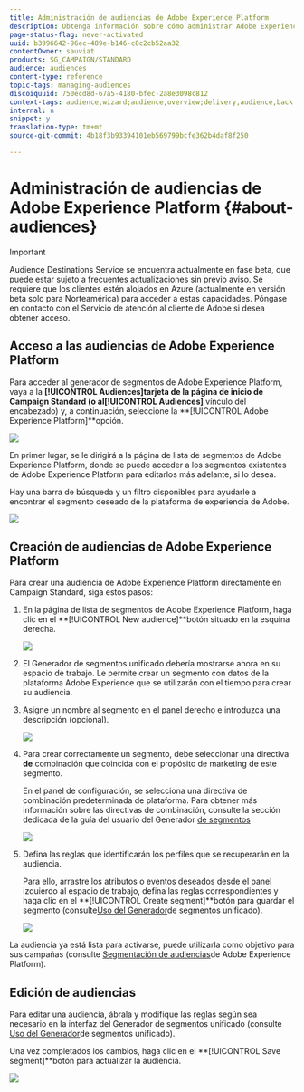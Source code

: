 ```yaml
---
title: Administración de audiencias de Adobe Experience Platform
description: Obtenga información sobre cómo administrar Adobe Experience Platform en Campaign Standard.
page-status-flag: never-activated
uuid: b3996642-96ec-489e-b146-c8c2cb52aa32
contentOwner: sauviat
products: SG_CAMPAIGN/STANDARD
audience: audiences
content-type: reference
topic-tags: managing-audiences
discoiquuid: 750ecd8d-67a5-4180-bfec-2a8e3098c812
context-tags: audience,wizard;audience,overview;delivery,audience,back
internal: n
snippet: y
translation-type: tm+mt
source-git-commit: 4b18f3b93394101eb569799bcfe362b4daf8f250

---
```



# Administración de audiencias de Adobe Experience Platform {#about-audiences}

>[!IMPORTANT]
>
>Audience Destinations Service se encuentra actualmente en fase beta, que puede estar sujeto a frecuentes actualizaciones sin previo aviso. Se requiere que los clientes estén alojados en Azure (actualmente en versión beta solo para Norteamérica) para acceder a estas capacidades. Póngase en contacto con el Servicio de atención al cliente de Adobe si desea obtener acceso.

## Acceso a las audiencias de Adobe Experience Platform

Para acceder al generador de segmentos de Adobe Experience Platform, vaya a la **[!UICONTROL Audiences]**tarjeta de la página de inicio de Campaign Standard (o al**[!UICONTROL Audiences]** vínculo del encabezado) y, a continuación, seleccione la **[!UICONTROL Adobe Experience Platform]**opción.

![](assets/aep_audiences_access.png)

En primer lugar, se le dirigirá a la página de lista de segmentos de Adobe Experience Platform, donde se puede acceder a los segmentos existentes de Adobe Experience Platform para editarlos más adelante, si lo desea.

Hay una barra de búsqueda y un filtro disponibles para ayudarle a encontrar el segmento deseado de la plataforma de experiencia de Adobe.

![](assets/aep_audiences_list.png)

## Creación de audiencias de Adobe Experience Platform

Para crear una audiencia de Adobe Experience Platform directamente en Campaign Standard, siga estos pasos:

1. En la página de lista de segmentos de Adobe Experience Platform, haga clic en el **[!UICONTROL New audience]**botón situado en la esquina derecha.

   ![](assets/aep_audiences_creation_create.png)

1. El Generador de segmentos unificado debería mostrarse ahora en su espacio de trabajo. Le permite crear un segmento con datos de la plataforma Adobe Experience que se utilizarán con el tiempo para crear su audiencia.

1. Asigne un nombre al segmento en el panel derecho e introduzca una descripción (opcional).

   ![](assets/aep_audiences_creation_edit_name.png)

1. Para crear correctamente un segmento, debe seleccionar una directiva **de** combinación que coincida con el propósito de marketing de este segmento.

   En el panel de configuración, se selecciona una directiva de combinación predeterminada de plataforma. Para obtener más información sobre las directivas de combinación, consulte la sección dedicada de la guía del usuario del Generador [de segmentos](https://www.adobe.io/apis/experienceplatform/home/profile-identity-segmentation/profile-identity-segmentation-services.html#!api-specification/markdown/narrative/technical_overview/segmentation/segment-builder-guide.md)

   ![](assets/aep_audiences_mergepolicy.png)

1. Defina las reglas que identificarán los perfiles que se recuperarán en la audiencia.

   Para ello, arrastre los atributos o eventos deseados desde el panel izquierdo al espacio de trabajo, defina las reglas correspondientes y haga clic en el **[!UICONTROL Create segment]**botón para guardar el segmento (consulte[Uso del Generador](../../audiences/using/aep-using-segment-builder.md)de segmentos unificado).

   ![](assets/aep_audiences_creation_query.png)

La audiencia ya está lista para activarse, puede utilizarla como objetivo para sus campañas (consulte [Segmentación de audiencias](../../automating/using/aep-targeting-audiences.md)de Adobe Experience Platform).

## Edición de audiencias

Para editar una audiencia, ábrala y modifique las reglas según sea necesario en la interfaz del Generador de segmentos unificado (consulte [Uso del Generador](../../audiences/using/aep-using-segment-builder.md)de segmentos unificado).

Una vez completados los cambios, haga clic en el **[!UICONTROL Save segment]**botón para actualizar la audiencia.

![](assets/aep_audiences_editing.png)

